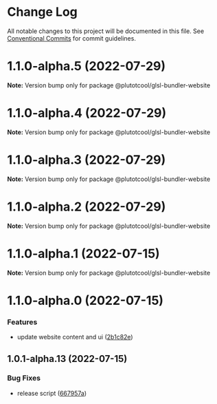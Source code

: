 # Change Log

All notable changes to this project will be documented in this file.
See [Conventional Commits](https://conventionalcommits.org) for commit guidelines.

# 1.1.0-alpha.5 (2022-07-29)

**Note:** Version bump only for package @plutotcool/glsl-bundler-website





# 1.1.0-alpha.4 (2022-07-29)

**Note:** Version bump only for package @plutotcool/glsl-bundler-website





# 1.1.0-alpha.3 (2022-07-29)

**Note:** Version bump only for package @plutotcool/glsl-bundler-website





# 1.1.0-alpha.2 (2022-07-29)

**Note:** Version bump only for package @plutotcool/glsl-bundler-website





# 1.1.0-alpha.1 (2022-07-15)

**Note:** Version bump only for package @plutotcool/glsl-bundler-website





# 1.1.0-alpha.0 (2022-07-15)


### Features

* update website content and ui ([2b1c82e](https://github.com/plutotcool/glsl-bundler/commit/2b1c82ed232588f7ca7b6999fbdea19c5214d9f6))





## 1.0.1-alpha.13 (2022-07-15)


### Bug Fixes

* release script ([667957a](https://github.com/plutotcool/glsl-bundler/commit/667957a10f138bc99ec8f49a8e25984391dbd477))
